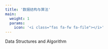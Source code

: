 ```yaml
---
title: '数据结构与算法'
main:
  weight: 1
  params:
    icon: '<i class="fas fa-fw fa-file"></i>'
---
```


Data Structures and Algorithm
